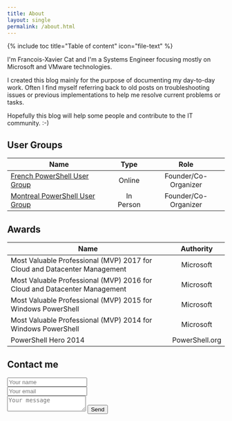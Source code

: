 ```yaml
---
title: About
layout: single
permalink: /about.html
---
```

{% include toc title="Table of content" icon="file-text" %}

I'm Francois-Xavier Cat and I'm a Systems Engineer focusing mostly on Microsoft and VMware technologies.

I created this blog mainly for the purpose of documenting my day-to-day work. Often I find myself referring back to old posts on troubleshooting issues or previous implementations to help me resolve current problems or tasks.

Hopefully this blog will help some people and contribute to the IT community. :-)


## User Groups

|Name|Type|Role|
|---|:-------------:|:-------------:|
| [French PowerShell User Group](https://frpsug.github.io/)|Online|Founder/Co-Organizer|
| [Montreal PowerShell User Group](https://www.meetup.com/MontrealPowerShellUserGroup)|In Person|Founder/Co-Organizer|

## Awards

|Name|Authority|
|---|:-------------:|
|Most Valuable Professional (MVP) 2017 for Cloud and Datacenter Management|Microsoft|
|Most Valuable Professional (MVP) 2016 for Cloud and Datacenter Management|Microsoft|
|Most Valuable Professional (MVP) 2015 for Windows PowerShell|Microsoft|
|Most Valuable Professional (MVP) 2014 for Windows PowerShell|Microsoft|
|PowerShell Hero 2014|PowerShell.org|

## Contact me

<form method="POST" action="https://formspree.io/info@lazywinadmin.com" style="width: 50%">
  <input type="text" name="Name" placeholder="Your name">
  <input type="email" name="email" placeholder="Your email">
  <textarea name="message" placeholder="Your message"></textarea>
  <button type="submit">Send</button>
</form>

<!--
<iframe src="https://docs.google.com/forms/d/e/1FAIpQLSd4kFkU5U4lq7dPIDxazGh1a9lcf6Uxp6EMqz4eiAZ00K0_Jw/viewform?embedded=true" width="760" height="700" frameborder="0" marginheight="0" marginwidth="0">Loading...</iframe>
-->

